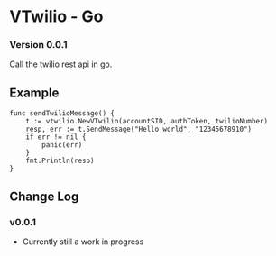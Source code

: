 # VTwilio - Go
### Version 0.0.1
Call the twilio rest api in go.

## Example
```
func sendTwilioMessage() {
	t := vtwilio.NewVTwilio(accountSID, authToken, twilioNumber)
	resp, err := t.SendMessage("Hello world", "12345678910")
	if err != nil {
		panic(err)
	}
	fmt.Println(resp)
}
```

## Change Log
### v0.0.1
- Currently still a work in progress
